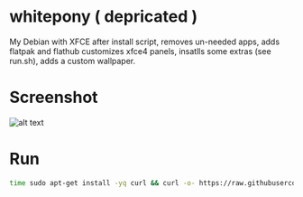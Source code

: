# whitepony ( depricated )
My Debian with XFCE after install script, removes un-needed apps, adds flatpak and flathub customizes xfce4 panels, insatlls some extras (see run.sh), adds a custom wallpaper.


# Screenshot
![alt text](https://raw.githubusercontent.com/howzitcal/whitepony/refs/heads/main/files/screenshot.png "Title")


# Run
```bash
time sudo apt-get install -yq curl && curl -o- https://raw.githubusercontent.com/howzitcal/whitepony/refs/heads/main/run.sh | bash
```